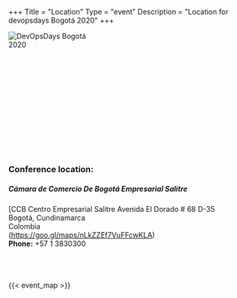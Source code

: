 ﻿+++
Title = "Location"
Type = "event"
Description = "Location for devopsdays Bogotá 2020"
+++




<div style="float:left;">
  <img alt="DevOpsDays Bogotá 2020" src="/events/2020-bogota/edificio.jpg" style="max-width: 90%;">
</div><br><br>
<br><br><br><br><br><br><br><br><br><br><br><br>

### <b>Conference location:</b> 
##### Cámara de Comercio De Bogotá Empresarial Salitre
[CCB Centro Empresarial Salitre Avenida El Dorado # 68 D-35<br> 
Bogotá, Cundinamarca<br> 
Colombia<br>(https://goo.gl/maps/nLkZZEf7VuFFcwKLA)<br>
<strong>Phone:</strong> +57 1 3830300
<br><br><br><br>
<p>
<!--
<br>
 Uncomment this only if you have set the coordinates for your location in the config yaml. Get Latitude and Longitude of a Point: http://itouchmap.com/latlong.html--> 
{{< event_map >}} 
